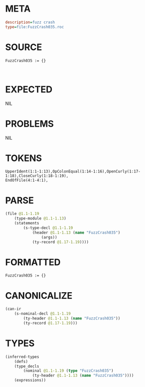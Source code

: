# META
~~~ini
description=fuzz crash
type=file:FuzzCrash035.roc
~~~
# SOURCE
~~~roc
FuzzCrash035 := {}

 
~~~
# EXPECTED
NIL
# PROBLEMS
NIL
# TOKENS
~~~zig
UpperIdent(1:1-1:13),OpColonEqual(1:14-1:16),OpenCurly(1:17-1:18),CloseCurly(1:18-1:19),
EndOfFile(4:1-4:1),
~~~
# PARSE
~~~clojure
(file @1.1-1.19
	(type-module @1.1-1.13)
	(statements
		(s-type-decl @1.1-1.19
			(header @1.1-1.13 (name "FuzzCrash035")
				(args))
			(ty-record @1.17-1.19))))
~~~
# FORMATTED
~~~roc
FuzzCrash035 := {}
~~~
# CANONICALIZE
~~~clojure
(can-ir
	(s-nominal-decl @1.1-1.19
		(ty-header @1.1-1.13 (name "FuzzCrash035"))
		(ty-record @1.17-1.19)))
~~~
# TYPES
~~~clojure
(inferred-types
	(defs)
	(type_decls
		(nominal @1.1-1.19 (type "FuzzCrash035")
			(ty-header @1.1-1.13 (name "FuzzCrash035"))))
	(expressions))
~~~

